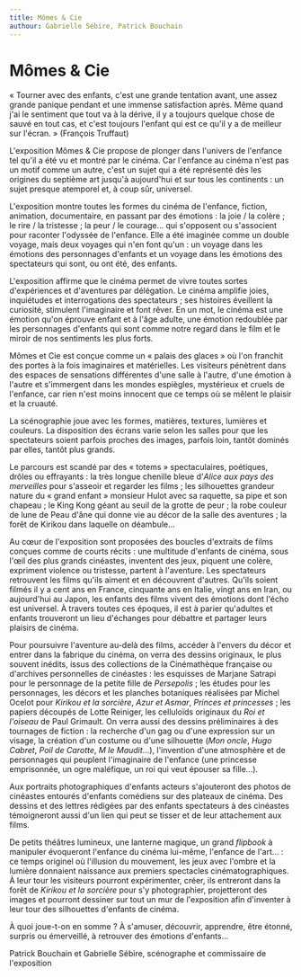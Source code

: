 ```yaml
---
title: Mômes & Cie
authour: Gabrielle Sébire, Patrick Bouchain
---
```


# Mômes &amp; Cie

«&nbsp;Tourner avec des enfants, c'est une grande tentation avant, une assez grande panique pendant et une immense satisfaction après. Même quand j'ai le sentiment que tout va à la dérive, il y a toujours quelque chose de sauvé en tout cas, et c'est toujours l'enfant qui est ce qu'il y a de meilleur sur l'écran.&nbsp;» (François Truffaut)

L'exposition Mômes & Cie propose de plonger dans l'univers de l'enfance tel qu'il a été vu et montré par le cinéma. Car l'enfance au cinéma n'est pas un motif comme un autre, c'est un sujet qui a été représenté dès les origines du septième art jusqu'à aujourd'hui et sur tous les continents&nbsp;: un sujet presque atemporel et, à coup sûr, universel.

L'exposition montre toutes les formes du cinéma de l'enfance, fiction, animation, documentaire, en passant par des émotions&nbsp;: la joie&nbsp;/&nbsp;la colère&nbsp;; le rire&nbsp;/&nbsp;la tristesse ; la peur&nbsp;/&nbsp;le courage... qui s'opposent ou s'associent pour raconter l'odyssée de l'enfance. Elle a été imaginée comme un double voyage, mais deux voyages qui n'en font qu'un&nbsp;: un voyage dans les émotions des personnages d'enfants et un voyage dans les émotions des spectateurs qui sont, ou ont été, des enfants.

L'exposition affirme que le cinéma permet de vivre toutes sortes d'expériences et d'aventures par délégation. Le cinéma amplifie joies, inquiétudes et interrogations des spectateurs&nbsp;; ses histoires éveillent la curiosité, stimulent l'imaginaire et font rêver. En un mot, le cinéma est une émotion qu'on éprouve enfant et à l'âge adulte, une émotion redoublée par les personnages d'enfants qui sont comme notre regard dans le film et le miroir de nos sentiments les plus forts.

Mômes et Cie est conçue comme un «&nbsp;palais des glaces&nbsp;» où l'on franchit des portes à la fois imaginaires et matérielles. Les visiteurs pénètrent dans des espaces de sensations différentes d'une salle à l'autre, d'une émotion à l'autre et s'immergent dans les mondes espiègles, mystérieux et cruels de l'enfance, car rien n'est moins innocent que ce temps où se mêlent le plaisir et la cruauté.

La scénographie joue avec les formes, matières, textures, lumières et couleurs. La disposition des écrans varie selon les salles pour que les spectateurs soient parfois proches des images, parfois loin, tantôt dominés par elles, tantôt plus grands.

Le parcours est scandé par des «&nbsp;totems&nbsp;» spectaculaires, poétiques, drôles ou effrayants&nbsp;: la très longue chenille bleue d'*Alice aux pays des merveilles* pour s'asseoir et regarder les films&nbsp;; les silhouettes grandeur nature du «&nbsp;grand enfant&nbsp;» monsieur Hulot avec sa raquette, sa pipe et son chapeau&nbsp;; le King Kong géant au seuil de la grotte de peur&nbsp;; la robe couleur de lune de Peau d'âne qui donne vie au décor de la salle des aventures&nbsp;; la forêt de Kirikou dans laquelle on déambule...

Au cœur de l'exposition sont proposées des boucles d'extraits de films conçues comme de courts récits&nbsp;: une multitude d'enfants de cinéma, sous l'œil des plus grands cinéastes, inventent des jeux, piquent une colère, expriment violence ou tristesse, partent à l'aventure. Les spectateurs retrouvent les films qu'ils aiment et en découvrent d'autres. Qu'ils soient filmés il y a cent ans en France, cinquante ans en Italie, vingt ans en Iran, ou aujourd'hui au Japon, les enfants des films vivent des émotions dont l'écho est universel. À travers toutes ces époques, il est à parier qu'adultes et enfants trouveront un lieu d'échanges pour débattre et partager leurs plaisirs de cinéma.

Pour poursuivre l'aventure au-delà des films, accéder à l'envers du décor et entrer dans la fabrique du cinéma, on verra des dessins originaux, le plus souvent inédits, issus des collections de la Cinémathèque française ou d'archives personnelles de cinéastes&nbsp;: les esquisses de Marjane Satrapi pour le personnage de la petite fille de *Persepolis*&nbsp;; les études pour les personnages, les décors et les planches botaniques réalisées par Michel Ocelot pour *Kirikou et la sorcière*, *Azur et Asmar*, *Princes et princesses*&nbsp;; les papiers découpés de Lotte Reiniger, les celluloïds originaux du *Roi et l'oiseau* de Paul Grimault. On verra aussi des dessins préliminaires à des tournages de fiction&nbsp;: la recherche d'un gag ou d'une expression sur un visage, la création d'un costume ou d'une silhouette (*Mon oncle*, *Hugo Cabret*, *Poil de Carotte*, *M le Maudit*...), l'invention d'une atmosphère et de personnages qui peuplent l'imaginaire de l'enfance (une princesse emprisonnée, un ogre maléfique, un roi qui veut épouser sa fille...).

Aux portraits photographiques d'enfants acteurs s'ajouteront des photos de cinéastes entourés d'enfants comédiens sur des plateaux de cinéma. Des dessins et des lettres rédigées par des enfants spectateurs à des cinéastes témoigneront aussi d'un lien qui peut se tisser et de leur attachement aux films.

De petits théâtres lumineux, une lanterne magique, un grand *flipbook* à manipuler évoqueront l'enfance du cinéma lui-même, l'enfance de l'art...&nbsp;: ce temps originel où l'illusion du mouvement, les jeux avec l'ombre et la lumière donnaient naissance aux premiers spectacles cinématographiques. À leur tour les visiteurs pourront expérimenter, créer, ils entreront dans la forêt de *Kirikou et la sorcière* pour s'y photographier, projetteront des images et pourront dessiner sur tout un mur de l'exposition afin d'inventer à leur tour des silhouettes d'enfants de cinéma.

À quoi joue-t-on en somme&nbsp;? À s'amuser, découvrir, apprendre, être étonné, surpris ou émerveillé, à retrouver des émotions d'enfants...

Patrick Bouchain et Gabrielle Sébire, scénographe et commissaire de l'exposition